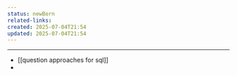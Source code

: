```yaml
---
status: newBorn
related-links: 
created: 2025-07-04T21:54
updated: 2025-07-04T21:54
---
```

---

- [[question approaches for sql]]
- 

